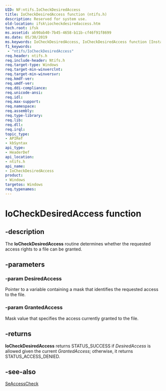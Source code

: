 ```yaml
---
UID: NF:ntifs.IoCheckDesiredAccess
title: IoCheckDesiredAccess function (ntifs.h)
description: Reserved for system use.
old-location: ifsk\iocheckdesiredaccess.htm
tech.root: ifsk
ms.assetid: ab90ab40-7b45-4658-b11b-cf46f91f8699
ms.date: 05/30/2019
ms.keywords: IoCheckDesiredAccess, IoCheckDesiredAccess function [Installable File System Drivers], ifsk.iocheckdesiredaccess, ioref_f8879d66-0bad-4c92-b2a3-853b7eb65ac6.xml, ntifs/IoCheckDesiredAccess
f1_keywords:
 - "ntifs/IoCheckDesiredAccess"
req.header: ntifs.h
req.include-header: Ntifs.h
req.target-type: Windows
req.target-min-winverclnt: 
req.target-min-winversvr: 
req.kmdf-ver: 
req.umdf-ver: 
req.ddi-compliance: 
req.unicode-ansi: 
req.idl: 
req.max-support: 
req.namespace: 
req.assembly: 
req.type-library: 
req.lib: 
req.dll: 
req.irql: 
topic_type:
- APIRef
- kbSyntax
api_type:
- HeaderDef
api_location:
- ntifs.h
api_name:
- IoCheckDesiredAccess
product:
- Windows
targetos: Windows
req.typenames: 
---
```


# IoCheckDesiredAccess function

## -description

The **IoCheckDesiredAccess** routine determines whether the requested access rights to a file can be granted.

## -parameters

### -param DesiredAccess

Pointer to a variable containing a mask that identifies the requested access to the file.

### -param GrantedAccess

Mask value that specifies the access currently granted to the file.

## -returns

**IoCheckDesiredAccess** returns STATUS_SUCCESS if *DesiredAccess* is allowed given the current *GrantedAccess*; otherwise, it returns STATUS_ACCESS_DENIED.

## -see-also

[SeAccessCheck](https://docs.microsoft.com/windows-hardware/drivers/ddi/wdm/nf-wdm-seaccesscheck)
